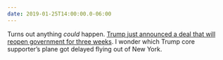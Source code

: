 ```yaml
---
date: 2019-01-25T14:00:00.0-06:00
---
```


Turns out anything _could_ happen. [Trump just announced a deal that will reopen government for three weeks](https://www.nytimes.com/2019/01/25/us/politics/trump-shutdown-deal.html). I wonder which Trump core supporter’s plane got delayed flying out of New York.
